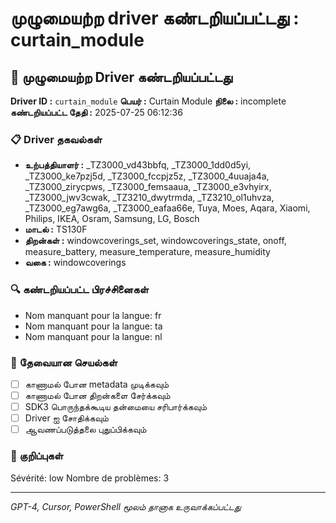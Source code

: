# முழுமையற்ற driver கண்டறியப்பட்டது : curtain_module

## 🚨 முழுமையற்ற Driver கண்டறியப்பட்டது

**Driver ID :** `curtain_module`
**பெயர் :** Curtain Module
**நிலை :** incomplete
**கண்டறியப்பட்ட தேதி :** 2025-07-25 06:12:36

### 📋 Driver தகவல்கள்
- **உற்பத்தியாளர் :** _TZ3000_vd43bbfq, _TZ3000_1dd0d5yi, _TZ3000_ke7pzj5d, _TZ3000_fccpjz5z, _TZ3000_4uuaja4a, _TZ3000_zirycpws, _TZ3000_femsaaua, _TZ3000_e3vhyirx, _TZ3000_jwv3cwak, _TZ3210_dwytrmda, _TZ3210_ol1uhvza, _TZ3000_eg7awg6a, _TZ3000_eafaa66e, Tuya, Moes, Aqara, Xiaomi, Philips, IKEA, Osram, Samsung, LG, Bosch
- **மாடல் :** TS130F
- **திறன்கள் :** windowcoverings_set, windowcoverings_state, onoff, measure_battery, measure_temperature, measure_humidity
- **வகை :** windowcoverings

### 🔍 கண்டறியப்பட்ட பிரச்சினைகள்
- Nom manquant pour la langue: fr
- Nom manquant pour la langue: ta
- Nom manquant pour la langue: nl

### 🎯 தேவையான செயல்கள்
- [ ] காணாமல் போன metadata முடிக்கவும்
- [ ] காணாமல் போன திறன்களை சேர்க்கவும்
- [ ] SDK3 பொருந்தக்கூடிய தன்மையை சரிபார்க்கவும்
- [ ] Driver ஐ சோதிக்கவும்
- [ ] ஆவணப்படுத்தலை புதுப்பிக்கவும்

### 📝 குறிப்புகள்
Sévérité: low
Nombre de problèmes: 3

---
*GPT-4, Cursor, PowerShell மூலம் தானாக உருவாக்கப்பட்டது*

